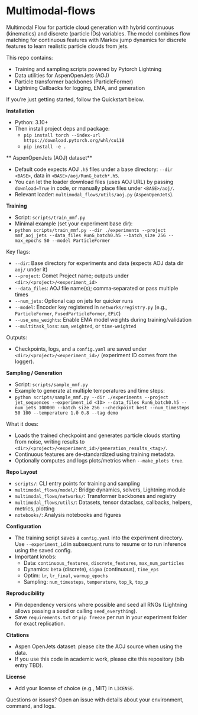 # Multimodal‑flows

Multimodal Flow for particle cloud generation with hybrid continuous (kinematics) and discrete (particle IDs) variables. The model combines flow matching for continuous features with Markov jump dynamics for discrete features to learn realistic particle clouds from jets.

This repo contains:
- Training and sampling scripts powered by Pytorch Lightning
- Data utilities for AspenOpenJets (AOJ)
- Particle transformer backbones (ParticleFormer)
- Lightning Callbacks for logging, EMA, and generation

If you’re just getting started, follow the Quickstart below.

**Installation**
- Python: 3.10+
- Then install project deps and package:
  - `pip install torch --index-url https://download.pytorch.org/whl/cu118`
  - `pip install -e .`

** AspenOpenJets (AOJ) dataset**
- Default code expects AOJ `.h5` files under a base directory: `--dir <BASE>`, data in `<BASE>/aoj/RunG_batch*.h5`.
- You can let the loader download files (uses AOJ URL) by passing `download=True` in code, or manually place files under `<BASE>/aoj/`.
- Relevant loader: `multimodal_flows/utils/aoj.py` (`AspenOpenJets`).

**Training**
- Script: `scripts/train_mmf.py`
- Minimal example (set your experiment base dir):
- `python scripts/train_mmf.py --dir ./experiments --project mmf_aoj_jets --data_files RunG_batch0.h5 --batch_size 256 --max_epochs 50 --model ParticleFormer`

Key flags:
- `--dir`: Base directory for experiments and data (expects AOJ data dir `aoj/` under it)
- `--project`: Comet Project name; outputs under `<dir>/<project>/<experiment_id>`
- `--data_files`: AOJ file name(s); comma‑separated or pass multiple times
- `--num_jets`: Optional cap on jets for quicker runs
- `--model`: Encoder key registered in `networks/registry.py` (e.g., `ParticleFormer`, `FusedParticleFormer`, `EPiC`)
- `--use_ema_weights`: Enable EMA model weights during training/validation
- `--multitask_loss`: `sum`, `weighted`, or `time-weighted`

Outputs:
- Checkpoints, logs, and a `config.yaml` are saved under `<dir>/<project>/<experiment_id>/` (experiment ID comes from the logger).

**Sampling / Generation**
- Script: `scripts/sample_mmf.py`
- Example to generate at multiple temperatures and time steps:
- `python scripts/sample_mmf.py --dir ./experiments --project jet_sequences --experiment_id <ID> --data_files RunG_batch0.h5 --num_jets 100000 --batch_size 256 --checkpoint best --num_timesteps 50 100 --temperature 1.0 0.8 --tag demo`

What it does:
- Loads the trained checkpoint and generates particle clouds starting from noise, writing results to `<dir>/<project>/<experiment_id>/generation_results_<tag>/`.
- Continuous features are de‑standardized using training metadata.
- Optionally computes and logs plots/metrics when `--make_plots true`.

**Repo Layout**
- `scripts/`: CLI entry points for training and sampling
- `multimodal_flows/model/`: Bridge dynamics, solvers, Lightning module
- `multimodal_flows/networks/`: Transformer backbones and registry
- `multimodal_flows/utils/`: Datasets, tensor dataclass, callbacks, helpers, metrics, plotting
- `notebooks/`: Analysis notebooks and figures

**Configuration**
- The training script saves a `config.yaml` into the experiment directory. Use `--experiment_id` in subsequent runs to resume or to run inference using the saved config.
- Important knobs:
  - Data: `continuous_features`, `discrete_features`, `max_num_particles`
  - Dynamics: `beta` (discrete), `sigma` (continuous), `time_eps`
  - Optim: `lr`, `lr_final`, `warmup_epochs`
  - Sampling: `num_timesteps`, `temperature`, `top_k`, `top_p`

**Reproducibility**
- Pin dependency versions where possible and seed all RNGs (Lightning allows passing a seed or calling `seed_everything`).
- Save `requirements.txt` or `pip freeze` per run in your experiment folder for exact replication.

**Citations**
- Aspen OpenJets dataset: please cite the AOJ source when using the data.
- If you use this code in academic work, please cite this repository (bib entry TBD).

**License**
- Add your license of choice (e.g., MIT) in `LICENSE`.

Questions or issues? Open an issue with details about your environment, command, and logs.

